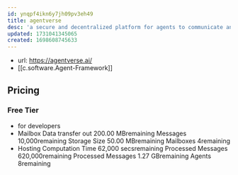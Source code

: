 ```yaml
---
id: ynqpf4ikn6y7jh09pv3eh49
title: agentverse
desc: 'a secure and decentralized platform for agents to communicate and perform actions with each other.'
updated: 1731041345065
created: 1698608745633
---
```


- url: https://agentverse.ai/
- [[c.software.Agent-Framework]]

## Pricing

### Free Tier

- for developers
- Mailbox
  Data transfer out
  200.00 MBremaining
  Messages
  10,000remaining
  Storage Size
  50.00 MBremaining
  Mailboxes
  4remaining
- Hosting
  Computation Time
  62,000 secsremaining
  Processed Messages
  620,000remaining
  Processed Messages
  1.27 GBremaining
  Agents
  8remaining
